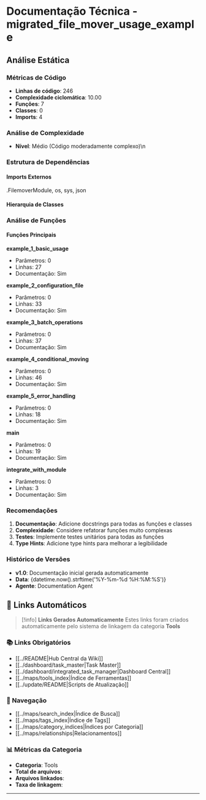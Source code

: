 # Documentação Técnica - migrated_file_mover_usage_example

## Análise Estática

### Métricas de Código
- **Linhas de código**: 246
- **Complexidade ciclomática**: 10.00
- **Funções**: 7
- **Classes**: 0
- **Imports**: 4

### Análise de Complexidade
- **Nível**: Médio (Código moderadamente complexo)\n
### Estrutura de Dependências

#### Imports Externos
.FilemoverModule, os, sys, json

#### Hierarquia de Classes

### Análise de Funções

#### Funções Principais
**example_1_basic_usage**
- Parâmetros: 0
- Linhas: 27
- Documentação: Sim

**example_2_configuration_file**
- Parâmetros: 0
- Linhas: 33
- Documentação: Sim

**example_3_batch_operations**
- Parâmetros: 0
- Linhas: 37
- Documentação: Sim

**example_4_conditional_moving**
- Parâmetros: 0
- Linhas: 46
- Documentação: Sim

**example_5_error_handling**
- Parâmetros: 0
- Linhas: 18
- Documentação: Sim

**main**
- Parâmetros: 0
- Linhas: 19
- Documentação: Sim

**integrate_with_module**
- Parâmetros: 0
- Linhas: 3
- Documentação: Sim

### Recomendações

1. **Documentação**: Adicione docstrings para todas as funções e classes
2. **Complexidade**: Considere refatorar funções muito complexas
3. **Testes**: Implemente testes unitários para todas as funções
4. **Type Hints**: Adicione type hints para melhorar a legibilidade

### Histórico de Versões

- **v1.0**: Documentação inicial gerada automaticamente
- **Data**: {datetime.now().strftime('%Y-%m-%d %H:%M:%S')}
- **Agente**: Documentation Agent


## 🔗 **Links Automáticos**

> [!info] **Links Gerados Automaticamente**
> Estes links foram criados automaticamente pelo sistema de linkagem da categoria **Tools**

### **📚 Links Obrigatórios**
- [[../README|Hub Central da Wiki]]
- [[../dashboard/task_master|Task Master]]
- [[../dashboard/integrated_task_manager|Dashboard Central]]
- [[../maps/tools_index|Índice de Ferramentas]]
- [[../update/README|Scripts de Atualização]]

### **🧭 Navegação**
- [[../maps/search_index|Índice de Busca]]
- [[../maps/tags_index|Índice de Tags]]
- [[../maps/category_indices|Índices por Categoria]]
- [[../maps/relationships|Relacionamentos]]

### **📊 Métricas da Categoria**
- **Categoria**: Tools
- **Total de arquivos**: <!-- Contador automático -->
- **Arquivos linkados**: <!-- Contador automático -->
- **Taxa de linkagem**: <!-- Percentual automático -->

---


